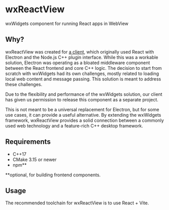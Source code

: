 # wxReactView

wxWidgets component for running React apps in WebView

## Why?

wxReactView was created for [a client](https://github.com/lariat-app),
which originally used React with Electron and the Node.js C++ plugin 
interface. While this was a workable solution, Electron was operating 
as a bloated middleware component between the React frontend and core 
C++ logic. The decision to start from scratch with wxWidgets had its 
own challenges, mostly related to loading local web content and message 
passing. This solution is meant to address these challenges.

Due to the flexibility and performance of the wxWidgets solution, our
client has given us permission to release this component as a separate 
project.

This is not meant to be a universal replacement for Electron, but for 
some use cases, it can provide a useful alternative. By extending the 
wxWidgets framework, wxReactView provides a solid connection between a
commonly used web technology and a feature-rich C++ desktop framework.

## Requirements

+ C++17
+ CMake 3.15 or newer
+ npm**

**optional, for building frontend components.

## Usage

The recommended toolchain for wxReactView is to use React + Vite.